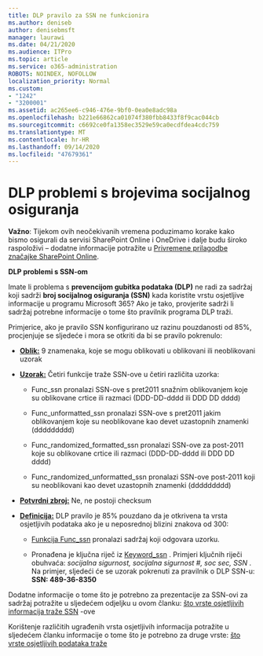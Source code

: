 ```yaml
---
title: DLP pravilo za SSN ne funkcionira
ms.author: deniseb
author: denisebmsft
manager: laurawi
ms.date: 04/21/2020
ms.audience: ITPro
ms.topic: article
ms.service: o365-administration
ROBOTS: NOINDEX, NOFOLLOW
localization_priority: Normal
ms.custom:
- "1242"
- "3200001"
ms.assetid: ac265ee6-c946-476e-9bf0-0ea0e8adc98a
ms.openlocfilehash: b221e66862ca01074f380fbb8433f8f9cac044cb
ms.sourcegitcommit: c6692ce0fa1358ec3529e59ca0ecdfdea4cdc759
ms.translationtype: MT
ms.contentlocale: hr-HR
ms.lasthandoff: 09/14/2020
ms.locfileid: "47679361"
---
```

# <a name="dlp-issues-with-social-security-numbers"></a>DLP problemi s brojevima socijalnog osiguranja

**Važno**: Tijekom ovih neočekivanih vremena poduzimamo korake kako bismo osigurali da servisi SharePoint Online i OneDrive i dalje budu široko raspoloživi – dodatne informacije potražite u [Privremene prilagodbe značajke SharePoint Online](https://aka.ms/ODSPAdjustments).

**DLP problemi s SSN-om**

Imate li problema s **prevencijom gubitka podataka (DLP)** ne radi za sadržaj koji sadrži **broj socijalnog osiguranja (SSN)** kada koristite vrstu osjetljive informacije u programu Microsoft 365? Ako je tako, provjerite sadrži li sadržaj potrebne informacije o tome što pravilnik programa DLP traži. 
  
Primjerice, ako je pravilo SSN konfigurirano uz razinu pouzdanosti od 85%, procjenjuje se sljedeće i mora se otkriti da bi se pravilo pokrenulo:
  
- **[Oblik:](https://docs.microsoft.com/microsoft-365/compliance/sensitive-information-type-entity-definitions#format-80)** 9 znamenaka, koje se mogu oblikovati u oblikovani ili neoblikovani uzorak

- **[Uzorak:](https://msconnect.microsoft.com/https:/docs.microsoft.com/office365/securitycompliance/what-the-sensitive-information-types-look-for#pattern-80)** Četiri funkcije traže SSN-ove u četiri različita uzorka:

  - Func_ssn pronalazi SSN-ove s pret2011 snažnim oblikovanjem koje su oblikovane crtice ili razmaci (DDD-DD-dddd ili DDD DD dddd)

  - Func_unformatted_ssn pronalazi SSN-ove s pret2011 jakim oblikovanjem koje su neoblikovane kao devet uzastopnih znamenki (ddddddddd)

  - Func_randomized_formatted_ssn pronalazi SSN-ove za post-2011 koje su oblikovane crtice ili razmaci (DDD-DD-dddd ili DDD DD dddd)

  - Func_randomized_unformatted_ssn pronalazi SSN-ove post-2011 koji su neoblikovani kao devet uzastopnih znamenki (ddddddddd)

- **[Potvrdni zbroj:](https://docs.microsoft.com/microsoft-365/compliance/sensitive-information-type-entity-definitions#checksum-79)** Ne, ne postoji checksum

- **[Definicija:](https://docs.microsoft.com/microsoft-365/compliance/sensitive-information-type-entity-definitions#definition-80)** DLP pravilo je 85% pouzdano da je otkrivena ta vrsta osjetljivih podataka ako je u neposrednoj blizini znakova od 300:

  - [Funkcija Func_ssn](https://docs.microsoft.com/microsoft-365/compliance/sensitive-information-type-entity-definitions#pattern-80) pronalazi sadržaj koji odgovara uzorku.

  - Pronađena je ključna riječ iz [Keyword_ssn](https://docs.microsoft.com/microsoft-365/compliance/sensitive-information-type-entity-definitions#keyword_ssn) . Primjeri ključnih riječi obuhvaća:  *socijalna sigurnost, socijalna sigurnost #, soc sec, SSN*  . Na primjer, sljedeći će se uzorak pokrenuti za pravilnik o DLP SSN-u: **SSN: 489-36-8350**
  
Dodatne informacije o tome što je potrebno za prezentacije za SSN-ovi za sadržaj potražite u sljedećem odjeljku u ovom članku: [što vrste osjetljivih informacija traže SSN](https://docs.microsoft.com/microsoft-365/compliance/sensitive-information-type-entity-definitions#us-social-security-number-ssn) -ove
  
Korištenje različitih ugrađenih vrsta osjetljivih informacija potražite u sljedećem članku informacije o tome što je potrebno za druge vrste: [što vrste osjetljivih podataka traže](https://docs.microsoft.com/microsoft-365/compliance/sensitive-information-type-entity-definitions)
  
